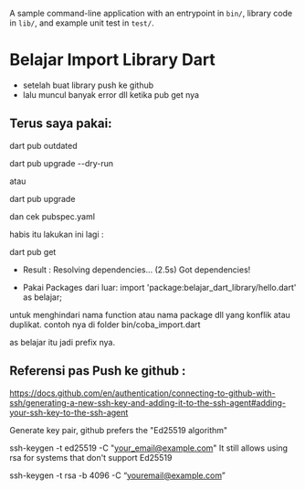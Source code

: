 A sample command-line application with an entrypoint in `bin/`, library code
in `lib/`, and example unit test in `test/`.

# Belajar Import Library Dart

- setelah buat library push ke github
- lalu muncul banyak error dll ketika pub get nya

## Terus saya pakai:

dart pub outdated

dart pub upgrade --dry-run

atau 

dart pub upgrade

dan cek pubspec.yaml

habis itu lakukan ini lagi :

dart pub get

- Result : 
Resolving dependencies... (2.5s)
Got dependencies!

- Pakai Packages dari luar:
import 'package:belajar_dart_library/hello.dart' as belajar; 

untuk menghindari nama function atau nama package dll yang konflik atau duplikat.
contoh nya di folder bin/coba_import.dart

as belajar itu jadi prefix nya.

## Referensi pas Push ke github :
https://docs.github.com/en/authentication/connecting-to-github-with-ssh/generating-a-new-ssh-key-and-adding-it-to-the-ssh-agent#adding-your-ssh-key-to-the-ssh-agent

Generate key pair, github prefers the "Ed25519 algorithm"

ssh-keygen -t ed25519 -C "your_email@example.com"
It still allows using rsa for systems that don't support Ed25519

ssh-keygen -t rsa -b 4096 -C “youremail@example.com”